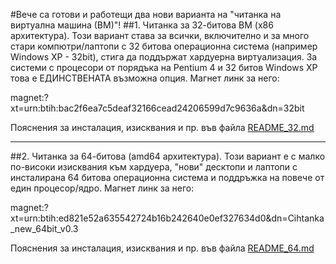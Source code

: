 #Вече са готови и работещи два нови варианта на "читанка на виртуална машина (ВМ)"!
##1. Читанка за 32-битова ВМ (х86 архитектура).
   Този вариант става за всички, включително и за много стари компютри/лаптопи с 32 битова операционна система (например Windows XP - 32bit), стига да поддържат хардуерна виртуализация. За системи с процесори от порядъка на Pentium 4  и 32 битов Windows XP това е ЕДИНСТВЕНАТА възможна опция.
   Магнет линк за него:
   
magnet:?xt=urn:btih:bac2f6ea7c5deaf32166cead24206599d7c9636a&dn=32bit
   
   Пояснения за инсталация, изисквания и пр. във файла [README_32.md](README_32.md)
   
*****************************************************************************************************

##2. Читанка за 64-битова (amd64 архитектура).
   Този вариант е с малко по-високи изисквания към хардуера, "нови" десктопи и лаптопи с инсталирана 64 битова операционна система и поддръжка на повече от един процесор/ядро.
   Магнет линк за него:
   
magnet:?xt=urn:btih:ed821e52a635542724b16b242640e0ef327634d0&dn=Cihtanka_new_64bit_v0.3
   
   Пояснения за инсталация, изисквания и пр. във файла [README_64.md](README_64.md)
